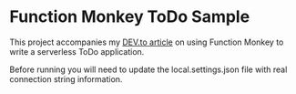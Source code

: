 # Function Monkey ToDo Sample

This project accompanies my [DEV.to article](https://dev.to/jamesrandall/elegant-azure-functions-development-in-c-with-function-monkey-40i9) on using Function Monkey to write a serverless ToDo application.

Before running you will need to update the local.settings.json file with real connection string information.